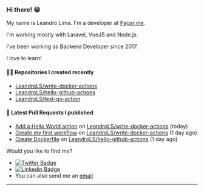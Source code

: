 ### Hi there! 😁 

My name is Leandro Lima. I'm a developer at [Pagar.me](https://pagar.me/).  

I'm working mostly with Laravel, VueJS and Node.js. 

I've been working as Backend Developer since 2017. 

I love to learn!  

#### 👨‍💻 Repositories I created recently
- [LeandroLS/write-docker-actions](https://github.com/LeandroLS/write-docker-actions)
- [LeandroLS/hello-github-actions](https://github.com/LeandroLS/hello-github-actions)
- [LeandroLS/test-go-action](https://github.com/LeandroLS/test-go-action)

#### 🔨 Latest Pull Requests I published

- [Add a Hello World action](https://github.com/LeandroLS/write-docker-actions/pull/4) on [LeandroLS/write-docker-actions](https://github.com/LeandroLS/write-docker-actions) (today)
- [Create my first workflow](https://github.com/LeandroLS/write-docker-actions/pull/2) on [LeandroLS/write-docker-actions](https://github.com/LeandroLS/write-docker-actions) (1 day ago)
- [Create Dockerfile](https://github.com/LeandroLS/hello-github-actions/pull/2) on [LeandroLS/hello-github-actions](https://github.com/LeandroLS/hello-github-actions) (1 day ago)

Would you like to find me?

- [![Twitter Badge](https://img.shields.io/badge/-Twitter-1ca0f1?style=flat-square&labelColor=1ca0f1&logo=twitter&logoColor=white&link=https://twitter.com/le_limasilva)](https://twitter.com/le_limasilva)  
- [![Linkedin Badge](https://img.shields.io/badge/-LinkedIn-blue?style=flat-square&logo=Linkedin&logoColor=white&link=https://www.linkedin.com/in/llimasilva/)](https://www.linkedin.com/in/llimasilva/)  
- You can also send me an [email](mailto:llimas@outlook.com)
____

